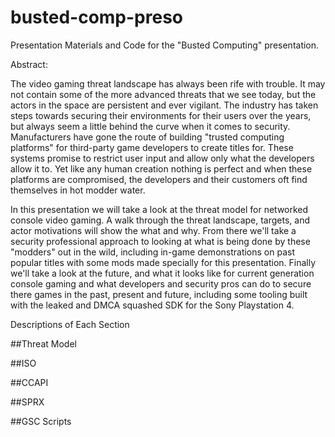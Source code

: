 # busted-comp-preso
Presentation Materials and Code for the "Busted Computing" presentation.

Abstract:

  The video gaming threat landscape has always been rife with trouble. It may not contain some of the more advanced threats that we see today, but the actors in the space are persistent and ever vigilant. The industry has taken steps towards securing their environments for their users over the years, but always seem a little behind the curve when it comes to security. Manufacturers have gone the route of building "trusted computing platforms" for third-party game developers to create titles for. These systems promise to restrict user input and allow only what the developers allow it to. Yet like any human creation nothing is perfect and when these platforms are compromised, the developers and their customers oft find themselves in hot modder water.

  In this presentation we will take a look at the threat model for networked console video gaming. A walk through the threat landscape, targets, and actor motivations will show the what and why. From there we'll take a security professional approach to looking at what is being done by these "modders" out in the wild, including in-game demonstrations on past popular titles with some mods made specially for this presentation. Finally we'll take a look at the future, and what it looks like for current generation console gaming and what developers and security pros can do to secure there games in the past, present and future, including some tooling built with the leaked and DMCA squashed SDK for the Sony Playstation 4.

Descriptions of Each Section

##Threat Model

##ISO

##CCAPI

##SPRX

##GSC Scripts

